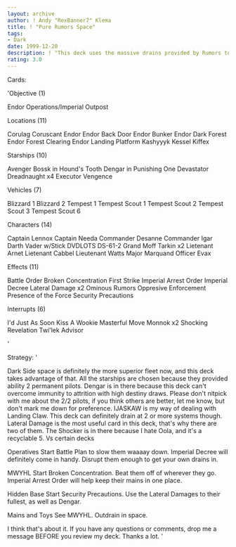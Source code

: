 ```yaml
---
layout: archive
author: ! Andy "RexBanner7" Klema
title: ! "Pure Rumors Space"
tags:
- Dark
date: 1999-12-20
description: ! "This deck uses the massive drains provided by Rumors to win drain races, or uses the Big Blue power to beat on your opponent."
rating: 3.0
---
```

Cards: 

'Objective (1)

Endor Operations/Imperial Outpost

Locations (11)

Corulag
Coruscant
Endor
Endor Back Door
Endor Bunker
Endor Dark Forest
Endor Forest Clearing
Endor Landing Platform
Kashyyyk
Kessel
Kiffex

Starships (10)

Avenger
Bossk in Hound's Tooth
Dengar in Punishing One
Devastator
Dreadnaught x4
Executor
Vengence

Vehicles (7)

Blizzard 1
Blizzard 2
Tempest 1
Tempest Scout 1
Tempest Scout 2
Tempest Scout 3
Tempest Scout 6

Characters (14)

Captain Lennox
Captain Needa
Commander Desanne
Commander Igar
Darth Vader w/Stick
DVDLOTS
DS-61-2
Grand Moff Tarkin x2
Lietenant Arnet
Lietenant Cabbel
Lieutenant Watts
Major Marquand
Officer Evax

Effects (11)

Battle Order
Broken Concentration
First Strike
Imperial Arrest Order
Imperial Decree
Lateral Damage x2
Ominous Rumors
Oppresive Enforcement
Presence of the Force
Security Precautions

Interrupts (6)

I'd Just As Soon Kiss A Wookie
Masterful Move
Monnok x2
Shocking Revelation
Twi'lek Advisor

'

Strategy: '

Dark Side space is definitely the more superior fleet now, and this deck takes advantage of that. All the starships are chosen because they provided ability 2 permanent pilots. Dengar is in there because this deck can't overcome immunity to attrition with high destiny draws. Please don't nitpick with me about the 2/2 pilots, if you think others are better, let me know, but don't mark me down for preference. IJASKAW is my way of dealing with Landing Claw. This deck can definitely drain at 2 or more systems though. Lateral Damage is the most useful card in this deck, that's why there are two of them. The Shocker is in there because I hate Oola, and it's a recyclable 5. Vs certain decks

Operatives Start Battle Plan to slow them waaaay
	down. Imperial Decree will definitely come in
	handy. Disrupt them enough to get your own
	drains in.

MWYHL Start Broken Concentration. Beat them off of
	wherever they go. Imperial Arrest Order will
	help keep their mains in one place.

Hidden Base Start Security Precautions. Use the
	Lateral Damages to their fullest, as well as
	Dengar.

Mains and Toys See MWYHL. Outdrain in space.

I think that's about it. If you have any questions or comments, drop me a message BEFORE you review my deck. Thanks a lot. '